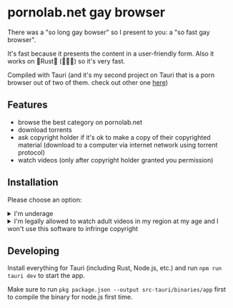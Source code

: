 # pornolab.net gay browser

There was a "so long gay bowser" so I present to you: a "so fast gay browser". 

It's fast because it presents the content in a user-friendly form. Also it works on 🚀Rust🚀 (🚀🚀🚀) so it's very fast.

Compiled with Tauri (and it's my second project on Tauri that is a porn browser out of two of them. check out other one [here](https://github.com/VityaSchel/mypron))

## Features

- browse the best category on pornolab.net
- download torrents
- ask copyright holder if it's ok to make a copy of their copyrighted material (download to a computer via internet network using torrent protocol)
- watch videos (only after copyright holder granted you permission)

## Installation

Please choose an option:

<details>
  <summary>I'm underage</summary>
  
  I'm sorry, you are not allowed to download this piece of software or use it. momma says it's bed time and you should go to sleep pooky-pooky. you can download it when you are 18 years old.
</details>

<details>
  <summary>I'm legally allowed to watch adult videos in my region at my age and I won't use this software to infringe copyright</summary>
  
  Download it from [releases page](https://github.com/VityaSchel/sofastgaybrowser/releases) and run it. Only version for macOS is supported. Please use Tauri instructions to build versions for other OSes.
</details>

## Developing

Install everything for Tauri (including Rust, Node.js, etc.) and run `npm run tauri dev` to start the app.

Make sure to run `pkg package.json --output src-tauri/binaries/app` first to compile the binary for node.js first time.